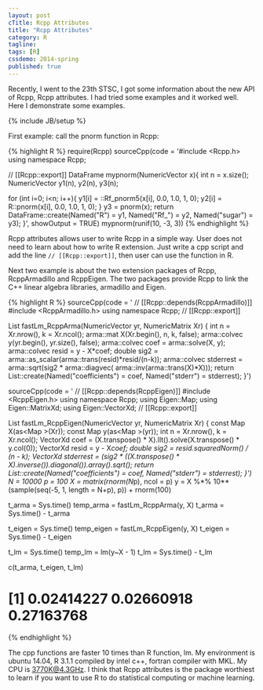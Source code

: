 ```yaml
---
layout: post
cTitle: Rcpp Attributes
title: "Rcpp Attributes"
category: R
tagline:
tags: [R]
cssdemo: 2014-spring
published: true
---
```


Recently, I went to the 23th STSC, I got some information about the new API of Rcpp, Rcpp attributes. I had tried some examples and it worked well. Here I demonstrate some examples.

<!-- more -->

{% include JB/setup %}

First example: call the pnorm function in Rcpp:

{% highlight R %}
require(Rcpp)
sourceCpp(code = '#include <Rcpp.h>
using namespace Rcpp;

// [[Rcpp::export]]
DataFrame mypnorm(NumericVector x){
  int n = x.size();
  NumericVector y1(n), y2(n), y3(n);

  for (int i=0; i<n; i++){
    y1[i] = ::Rf_pnorm5(x[i], 0.0, 1.0, 1, 0);
    y2[i] = R::pnorm(x[i], 0.0, 1.0, 1, 0);
  }
  y3 = pnorm(x);
  return DataFrame::create(Named("R") = y1,
               Named("Rf_") = y2,
               Named("sugar") = y3);
}', showOutput = TRUE)
mypnorm(runif(10, -3, 3))
{% endhighlight %}

Rcpp attributes allows user to write Rcpp in a simple way. User does not need to learn about how to write R extension. Just write a cpp script and add the line `// [[Rcpp::export]]`, then user can use the function in R.

Next two example is about the two extension packages of Rcpp, RcppArmadillo and RcppEigen. The two packages provide Rcpp to link the C++ linear algebra libraries, armadillo and Eigen.

{% highlight R %}
sourceCpp(code = '
// [[Rcpp::depends(RcppArmadillo)]]
#include <RcppArmadillo.h>
using namespace Rcpp;
// [[Rcpp::export]]

List fastLm_RcppArma(NumericVector yr, NumericMatrix Xr) {
  int n = Xr.nrow(), k = Xr.ncol();
  arma::mat X(Xr.begin(), n, k, false);
  arma::colvec y(yr.begin(), yr.size(), false);
  arma::colvec coef = arma::solve(X, y);
  arma::colvec resid = y - X*coef;
  double sig2 = arma::as_scalar(arma::trans(resid)*resid/(n-k));
  arma::colvec stderrest = arma::sqrt(sig2 * arma::diagvec( arma::inv(arma::trans(X)*X)));
  return List::create(Named("coefficients") = coef,
              Named("stderr") = stderrest);
}')

sourceCpp(code = '
    // [[Rcpp::depends(RcppEigen)]]
#include <RcppEigen.h>
using namespace Rcpp;
using Eigen::Map;
using Eigen::MatrixXd;
using Eigen::VectorXd;
// [[Rcpp::export]]

List fastLm_RcppEigen(NumericVector yr, NumericMatrix Xr) {
  const Map<MatrixXd> X(as<Map<MatrixXd> >(Xr));
  const Map<VectorXd> y(as<Map<VectorXd> >(yr));
  int n = Xr.nrow(), k = Xr.ncol();
  VectorXd coef = (X.transpose() * X).llt().solve(X.transpose() * y.col(0));
  VectorXd resid = y - X*coef;
  double sig2 = resid.squaredNorm() / (n - k);
  VectorXd stderrest = (sig2 * ((X.transpose() * X).inverse()).diagonal()).array().sqrt();
  return List::create(Named("coefficients") = coef,
            Named("stderr") = stderrest);
}')
N = 10000
p = 100
X = matrix(rnorm(N*p), ncol = p)
y = X %*% 10**(sample(seq(-5, 1, length = N+p), p)) + rnorm(100)

t_arma = Sys.time()
temp_arma = fastLm_RcppArma(y, X)
t_arma = Sys.time() - t_arma

t_eigen = Sys.time()
temp_eigen = fastLm_RcppEigen(y, X)
t_eigen = Sys.time() - t_eigen

t_lm = Sys.time()
temp_lm = lm(y~X - 1)
t_lm = Sys.time() - t_lm

c(t_arma, t_eigen, t_lm)
# [1] 0.02414227 0.02660918 0.27163768
{% endhighlight %}

The cpp functions are faster 10 times than R function, lm. My environment is ubuntu 14.04, R 3.1.1 compiled by intel c++, fortran compiler with MKL. My CPU is 3770K@4.3GHz. I think that Rcpp attributes is the package worthiest to learn if you want to use R to do statistical computing or machine learning.


